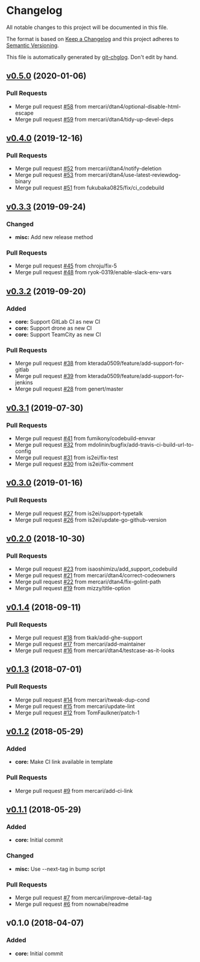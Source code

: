 # Changelog

All notable changes to this project will be documented in this file.

The format is based on [Keep a Changelog](http://keepachangelog.com/en/1.0.0/)
and this project adheres to [Semantic Versioning](http://semver.org/spec/v2.0.0.html).

This file is automatically generated by [git-chglog](https://github.com/git-chglog/git-chglog). Don't edit by hand.


<a name="v0.5.0"></a>
## [v0.5.0](https://github.com/mercari/tfnotify/compare/v0.4.0...v0.5.0) (2020-01-06)

### Pull Requests

* Merge pull request [#58](https://github.com/mercari/tfnotify/issues/58) from mercari/dtan4/optional-disable-html-escape
* Merge pull request [#59](https://github.com/mercari/tfnotify/issues/59) from mercari/dtan4/tidy-up-devel-deps


<a name="v0.4.0"></a>
## [v0.4.0](https://github.com/mercari/tfnotify/compare/v0.3.3...v0.4.0) (2019-12-16)

### Pull Requests

* Merge pull request [#52](https://github.com/mercari/tfnotify/issues/52) from mercari/dtan4/notify-deletion
* Merge pull request [#53](https://github.com/mercari/tfnotify/issues/53) from mercari/dtan4/use-latest-reviewdog-binary
* Merge pull request [#51](https://github.com/mercari/tfnotify/issues/51) from fukubaka0825/fix/ci_codebuild


<a name="v0.3.3"></a>
## [v0.3.3](https://github.com/mercari/tfnotify/compare/v0.3.2...v0.3.3) (2019-09-24)

### Changed

* **misc:** Add new release method

### Pull Requests

* Merge pull request [#45](https://github.com/mercari/tfnotify/issues/45) from chroju/fix-5
* Merge pull request [#48](https://github.com/mercari/tfnotify/issues/48) from ryok-0319/enable-slack-env-vars


<a name="v0.3.2"></a>
## [v0.3.2](https://github.com/mercari/tfnotify/compare/v0.3.1...v0.3.2) (2019-09-20)

### Added

* **core:** Support GitLab CI as new CI
* **core:** Support drone as new CI
* **core:** Support TeamCity as new CI

### Pull Requests

* Merge pull request [#38](https://github.com/mercari/tfnotify/issues/38) from kterada0509/feature/add-support-for-gitlab
* Merge pull request [#39](https://github.com/mercari/tfnotify/issues/39) from kterada0509/feature/add-support-for-jenkins
* Merge pull request [#28](https://github.com/mercari/tfnotify/issues/28) from genert/master


<a name="v0.3.1"></a>
## [v0.3.1](https://github.com/mercari/tfnotify/compare/v0.3.0...v0.3.1) (2019-07-30)

### Pull Requests

* Merge pull request [#41](https://github.com/mercari/tfnotify/issues/41) from fumikony/codebuild-envvar
* Merge pull request [#32](https://github.com/mercari/tfnotify/issues/32) from mdolinin/bugfix/add-travis-ci-build-url-to-config
* Merge pull request [#31](https://github.com/mercari/tfnotify/issues/31) from is2ei/fix-test
* Merge pull request [#30](https://github.com/mercari/tfnotify/issues/30) from is2ei/fix-comment


<a name="v0.3.0"></a>
## [v0.3.0](https://github.com/mercari/tfnotify/compare/v0.2.0...v0.3.0) (2019-01-16)

### Pull Requests

* Merge pull request [#27](https://github.com/mercari/tfnotify/issues/27) from is2ei/support-typetalk
* Merge pull request [#26](https://github.com/mercari/tfnotify/issues/26) from is2ei/update-go-github-version


<a name="v0.2.0"></a>
## [v0.2.0](https://github.com/mercari/tfnotify/compare/v0.1.4...v0.2.0) (2018-10-30)

### Pull Requests

* Merge pull request [#23](https://github.com/mercari/tfnotify/issues/23) from isaoshimizu/add_support_codebuild
* Merge pull request [#21](https://github.com/mercari/tfnotify/issues/21) from mercari/dtan4/correct-codeowners
* Merge pull request [#22](https://github.com/mercari/tfnotify/issues/22) from mercari/dtan4/fix-golint-path
* Merge pull request [#19](https://github.com/mercari/tfnotify/issues/19) from mizzy/title-option


<a name="v0.1.4"></a>
## [v0.1.4](https://github.com/mercari/tfnotify/compare/v0.1.3...v0.1.4) (2018-09-11)

### Pull Requests

* Merge pull request [#18](https://github.com/mercari/tfnotify/issues/18) from tkak/add-ghe-support
* Merge pull request [#17](https://github.com/mercari/tfnotify/issues/17) from mercari/add-maintainer
* Merge pull request [#16](https://github.com/mercari/tfnotify/issues/16) from mercari/dtan4/testcase-as-it-looks


<a name="v0.1.3"></a>
## [v0.1.3](https://github.com/mercari/tfnotify/compare/v0.1.2...v0.1.3) (2018-07-01)

### Pull Requests

* Merge pull request [#14](https://github.com/mercari/tfnotify/issues/14) from mercari/tweak-dup-cond
* Merge pull request [#15](https://github.com/mercari/tfnotify/issues/15) from mercari/update-lint
* Merge pull request [#12](https://github.com/mercari/tfnotify/issues/12) from TomFaulkner/patch-1


<a name="v0.1.2"></a>
## [v0.1.2](https://github.com/mercari/tfnotify/compare/v0.1.1...v0.1.2) (2018-05-29)

### Added

* **core:** Make CI link available in template

### Pull Requests

* Merge pull request [#9](https://github.com/mercari/tfnotify/issues/9) from mercari/add-ci-link


<a name="v0.1.1"></a>
## [v0.1.1](https://github.com/mercari/tfnotify/compare/v0.1.0...v0.1.1) (2018-05-29)

### Added

* **core:** Initial commit

### Changed

* **misc:** Use --next-tag in bump script

### Pull Requests

* Merge pull request [#7](https://github.com/mercari/tfnotify/issues/7) from mercari/improve-detail-tag
* Merge pull request [#6](https://github.com/mercari/tfnotify/issues/6) from nownabe/readme


<a name="v0.1.0"></a>
## v0.1.0 (2018-04-07)

### Added

* **core:** Initial commit


